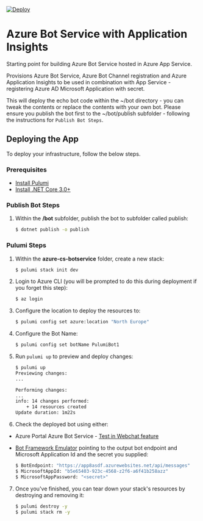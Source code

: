 [![Deploy](https://get.pulumi.com/new/button.svg)](https://app.pulumi.com/new)

# Azure Bot Service with Application Insights

Starting point for building Azure Bot Service hosted in Azure App Service.

Provisions Azure Bot Service, Azure Bot Channel registration and Azure Application Insights to be used in combination
with App Service - registering Azure AD Microsoft Application with secret.  

This will deploy the echo bot code within the ~/bot directory - you can tweak the contents or replace the contents with your own bot.  Please ensure you publish the bot first to the ~/bot/publish subfolder - following the instructions for `Publish Bot Steps`.

## Deploying the App

To deploy your infrastructure, follow the below steps.

### Prerequisites

* [Install Pulumi](https://www.pulumi.com/docs/get-started/install/)
* [Install .NET Core 3.0+](https://dotnet.microsoft.com/download)

### Publish Bot Steps

1.  Within the **/bot** subfolder, publish the bot to subfolder called publish:

    ```bash
    $ dotnet publish -o publish
    ```

### Pulumi Steps

1.  Within the **azure-cs-botservice** folder, create a new stack:

    ```bash
    $ pulumi stack init dev
    ```

2.  Login to Azure CLI (you will be prompted to do this during deployment if you forget this step):

    ```bash
    $ az login
    ```

3.  Configure the location to deploy the resources to:

    ```bash
    $ pulumi config set azure:location "North Europe"
    ```

4.  Configure the Bot Name:

    ```bash
    $ pulumi config set botName PulumiBot1
    ```

5.  Run `pulumi up` to preview and deploy changes:

    ```bash
    $ pulumi up
    Previewing changes:
    ...

    Performing changes:
    ...
    info: 14 changes performed:
        + 14 resources created
    Update duration: 1m22s
    ```

6.  Check the deployed bot using either:
  
   * Azure Portal Azure Bot Service - [Test in Webchat feature](https://docs.microsoft.com/en-us/azure/bot-service/abs-quickstart?view=azure-bot-service-4.0#test-the-bot)
   * [Bot Framework Emulator](https://github.com/Microsoft/BotFramework-Emulator) pointing to the output bot endpoint and Microsoft Application Id and the secret you supplied:

      ```bash
      $ BotEndpoint: "https://app8asdf.azurewebsites.net/api/messages"
      $ MicrosoftAppId: "b5e65403-923c-4568-z2f6-a6f41b258azz"
      $ MicrosoftAppPassword: "<secret>"    
      ```

7.  Once you've finished, you can tear down your stack's resources by destroying and removing it:

    ```bash
    $ pulumi destroy -y
    $ pulumi stack rm -y
    ```
